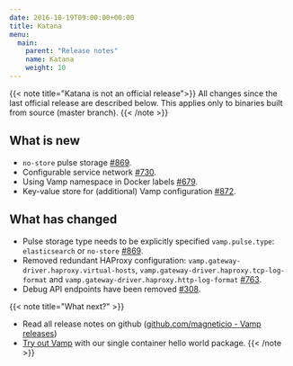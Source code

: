 ```yaml
---
date: 2016-10-19T09:00:00+00:00
title: Katana
menu:
  main:
    parent: "Release notes"
    name: Katana
    weight: 10
---
```


{{< note title="Katana is not an official release">}}
All changes since the last official release are described below. This applies only to binaries built from source (master branch). 
{{< /note >}}

## What is new
* `no-store` pulse storage [#869](https://github.com/magneticio/vamp/issues/869).
* Configurable service network [#730](https://github.com/magneticio/vamp/issues/730).
* Using Vamp namespace in Docker labels [#679](https://github.com/magneticio/vamp/issues/679).
* Key-value store for (additional) Vamp configuration [#872](https://github.com/magneticio/vamp/issues/872).

## What has changed
* Pulse storage type needs to be explicitly specified `vamp.pulse.type`: `elasticsearch` or `no-store` [#869](https://github.com/magneticio/vamp/issues/869).
* Removed redundant HAProxy configuration: `vamp.gateway-driver.haproxy.virtual-hosts`, `vamp.gateway-driver.haproxy.tcp-log-format` and `vamp.gateway-driver.haproxy.http-log-format` [#763](https://github.com/magneticio/vamp/issues/763). 
* Debug API endpoints have been removed [#308](https://github.com/magneticio/vamp/issues/308).

{{< note title="What next?" >}}
* Read all release notes on github ([github.com/magneticio - Vamp releases](https://github.com/magneticio/vamp/releases))
* [Try out Vamp](/documentation/installation/hello-world) with our single container hello world package.
{{< /note >}}
